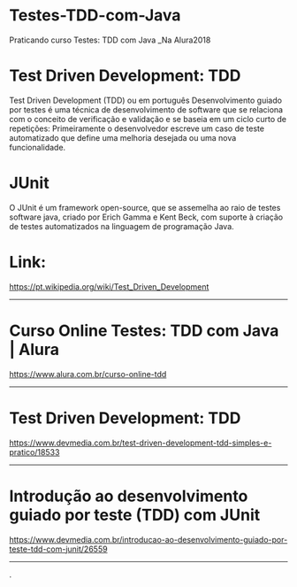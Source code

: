 # Testes-TDD-com-Java
Praticando curso Testes: TDD com Java _Na Alura2018

# Test Driven Development: TDD
Test Driven Development (TDD) ou em português Desenvolvimento guiado por testes é uma técnica de desenvolvimento de software que se relaciona com o conceito de verificação e validação e se baseia em um ciclo curto de repetições: Primeiramente o desenvolvedor escreve um caso de teste automatizado que define uma melhoria desejada ou uma nova funcionalidade. 

# JUnit
O JUnit é um framework open-source, que se assemelha ao raio de testes software java, criado por Erich Gamma e Kent Beck, com suporte à criação de testes automatizados na linguagem de programação Java.


# Link:
https://pt.wikipedia.org/wiki/Test_Driven_Development
______________________________________________________________________________________
# Curso Online Testes: TDD com Java | Alura
https://www.alura.com.br/curso-online-tdd
______________________________________________________________________________________
# Test Driven Development: TDD 
https://www.devmedia.com.br/test-driven-development-tdd-simples-e-pratico/18533
_________________________________________________________________________________________________________
# Introdução ao desenvolvimento guiado por teste (TDD) com JUnit
https://www.devmedia.com.br/introducao-ao-desenvolvimento-guiado-por-teste-tdd-com-junit/26559
_________________________________________________________________________________________________________
.
